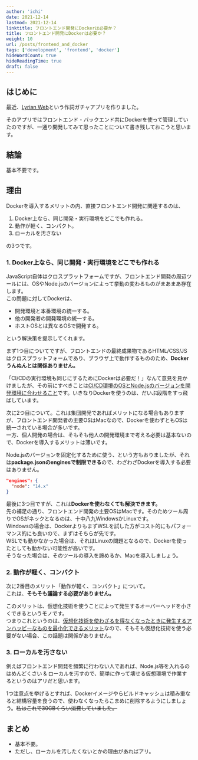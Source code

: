 ```yaml
---
author: 'ichi'
date: 2021-12-14
lastmod: 2021-12-14
linktitle: フロントエンド開発にDockerは必要か？
title: フロントエンド開発にDockerは必要か？
weight: 10
url: /posts/frontend_and_docker
tags: ['development', 'frontend', 'docker']
hideWordCount: true
hideReadingTime: true
draft: false
---
```


## はじめに

最近、<a class="border" href="https://lyrian-web.herokuapp.com/" target="_blank" rel="noopener noreferrer">Lyrian Web</a>という作詞ガチャアプリを作りました。

そのアプリではフロントエンド・バックエンド共にDockerを使って管理していたのですが、一通り開発してみて思ったことについて書き残しておこうと思います。

## 結論

<span class="positive">基本不要</span>です。

## 理由

Dockerを導入するメリットの内、直接フロントエンド開発に関連するのは、

1. Docker上なら、同じ開発・実行環境をどこでも作れる。
2. 動作が軽く、コンパクト。
3. ローカルを汚さない

の3つです。

### 1. Docker上なら、同じ開発・実行環境をどこでも作れる

JavaScript自体はクロスプラットフォームですが、フロントエンド開発の周辺ツールには、OSやNode.jsのバージョンによって挙動の変わるものがまあまあ存在します。  
この問題に対してDockerは、

- 開発環境と本番環境の統一する。
- 他の開発者の開発環境の統一する。
- ホストOSとは異なるOSで開発する。

という解決策を提示してくれます。

まず1つ目についてですが、フロントエンドの最終成果物であるHTML/CSS/JSはクロスプラットフォームであり、ブラウザ上で動作するもののため、<b>Dockerうんぬんとは関係ありません。</b>

「CI/CDの実行環境も同じにするためにDockerは必要だ！」なんて意見を見かけましたが、その前にすべきことは<u>CI/CD環境のOSとNode.jsのバージョンを開発環境に合わせること</u>です。いきなりDockerを使うのは、だいぶ段階をすっ飛ばしています。

次に2つ目について。これは集団開発であればメリットになる場合もありますが、フロントエンド開発者の主要OSはMacなので、Dockerを使わずともOSは統一されている場合が多いです。  
一方、個人開発の場合は、そもそも他人の開発環境まで考える必要は基本ないので、Dockerを導入するメリットは薄いです。

Node.jsのバージョンを固定化するために使う、という方もおりましたが、それは<b>package.jsonのenginesで制限できる</b>ので、わざわざDockerを導入する必要はありません。

```json
"engines": {
  "node": "14.x"
}
```

最後に3つ目ですが、これは<b>Dockerを使わなくても解決できます。</b>  
先の補足の通り、フロントエンド開発の主要OSはMacです。そのためツール周りでOSがネックとなるのは、十中八九WindowsかLinuxです。  
Windowsの場合は、DockerよりもまずWSLを試した方がコスト的にもパフォーマンス的にも良いので、まずはそちらが先です。  
WSLでも動かなかった場合は、それはLinuxの問題となるので、Dockerを使ったとしても動かない可能性が高いです。  
そうなった場合は、そのツールの導入を諦めるか、Macを導入しましょう。

### 2. 動作が軽く、コンパクト

次に2番目のメリット「動作が軽く、コンパクト」について。  
これは、<b>そもそも議論する必要がありません。</b>

このメリットは、仮想化技術を使うことによって発生するオーバーヘッドを小さくできるというモノです。  
つまりこれというのは、<u>仮想化技術を使わざるを得なくなったときに発生するアンハッピーなものを最小化できるメリット</u>なので、そもそも仮想化技術を使う必要がない場合、この話題は関係がありません。

### 3. ローカルを汚さない

例えばフロントエンド開発を頻繁に行わない人であれば、Node.js等を入れるのはめんどくさい & ローカルを汚すので、簡単に作って壊せる仮想環境で作業するというのはアリだと思います。

1つ注意点を挙げるとすれば、Dockerイメージやらビルドキャッシュは積み重なると結構容量を食うので、使わなくなったらこまめに削除するようにしましょう。<span class="supplement"><s>私はこれで30GBくらい消費していました。</s></span>

## まとめ

- 基本不要。
- ただし、ローカルを汚したくないとかの理由があればアリ。
